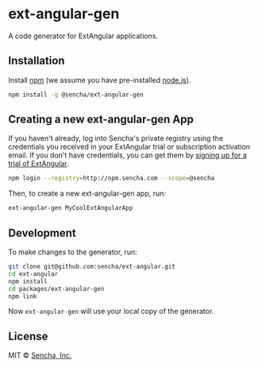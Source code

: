 # ext-angular-gen
A code generator for ExtAngular applications.

## Installation

Install [npm](https://www.npmjs.com/) (we assume you have pre-installed [node.js](https://nodejs.org/)).

```bash
npm install -g @sencha/ext-angular-gen
```

## Creating a new ext-angular-gen App

If you haven't already, log into Sencha's private registry using the credentials you received in your ExtAngular trial or subscription activation email. If you don't have credentials, you can get them by [signing up for a trial of ExtAngular](https://www.sencha.com/products/extangular/evaluate/).

```bash
npm login --registry=http://npm.sencha.com --scope=@sencha
```

Then, to create a new ext-angular-gen app, run:

```bash
ext-angular-gen MyCoolExtAngularApp
```

## Development

To make changes to the generator, run:

```bash
git clone git@github.com:sencha/ext-angular.git
cd ext-angular
npm install
cd packages/ext-angular-gen
npm link
```

Now `ext-angular-gen` will use your local copy of the generator.

## License

MIT © [Sencha, Inc.](https://www.sencha.com/)
